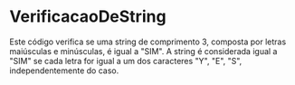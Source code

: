 # VerificacaoDeString
 Este código verifica se uma string de comprimento 3, composta por letras maiúsculas e minúsculas, é igual a "SIM". A string é considerada igual a "SIM" se cada letra for igual a um dos caracteres "Y", "E", "S", independentemente do caso.
